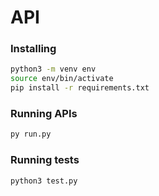 # API

### Installing

```bash
python3 -m venv env
source env/bin/activate
pip install -r requirements.txt
```

### Running APIs

```bash
py run.py
```

### Running tests

```bash
python3 test.py
```
